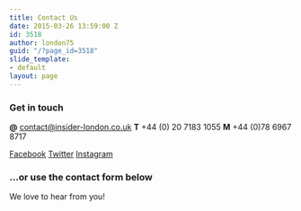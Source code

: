 ```yaml
---
title: Contact Us
date: 2015-03-26 13:59:00 Z
id: 3518
author: london75
guid: "/?page_id=3518"
slide_template:
- default
layout: page
---
```


### Get in touch

**@** [contact@insider-london.co.uk](mailto:contact@insider-london.co.uk)
**T** \+44 (0) 20 7183 1055
**M** \+44 (0)78 6967 8717

[Facebook](http://www.facebook.com/insiderlondon)
[Twitter](https://twitter.com/#!/insiderlondon)
[Instagram](https://www.instagram.com/insiderlondontours/)

### ...or use the contact form below

We love to hear from you!